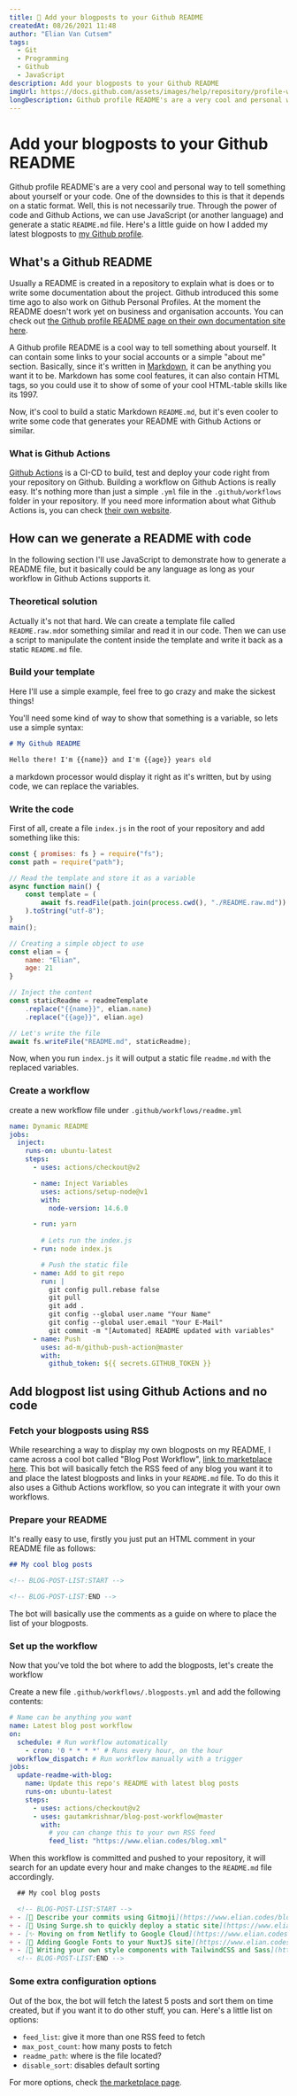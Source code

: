 ```yaml
---
title: 📝 Add your blogposts to your Github README
createdAt: 08/26/2021 11:48
author: "Elian Van Cutsem"
tags:
  - Git
  - Programming
  - Github
  - JavaScript
description: Add your blogposts to your Github README
imgUrl: https://docs.github.com/assets/images/help/repository/profile-with-readme.png
longDescription: Github profile README's are a very cool and personal way to tell something about yourself. One of the downsides to this is that it depends on a static format. Well, this is not necessarily true. Through the power of code and Github Actions, we can use JavaScript and generate a static file.
---
```


# Add your blogposts to your Github README

Github profile README's are a very cool and personal way to tell something about yourself  or your code. One of the downsides to this is that it depends on a static format. Well, this is not necessarily true. Through the power of code and Github Actions, we can use JavaScript (or another language) and generate a static `README.md` file. Here's a little guide on how I added my latest blogposts to [my Github profile](https://github.com/elianvancutsem).

## What's a Github README

Usually a README is created in a repository to explain what is does or to write some documentation about the project. Github introduced this some time ago to also work on Github Personal Profiles. At the moment the README doesn't work yet on business and organisation accounts. You can check out [the Github profile README page on their own documentation site here](https://docs.github.com/en/account-and-profile/setting-up-and-managing-your-github-profile/customizing-your-profile/managing-your-profile-readme).

A Github profile README is a cool way to tell something about yourself. It can contain some links to your social accounts or a simple "about me" section. Basically, since it's written in [Markdown](https://www.markdownguide.org/), it can be anything you want it to be. Markdown has some cool features, it can also contain HTML tags, so you could use it to show of some of your cool HTML-table skills like its 1997.

Now, it's cool to build a static Markdown `README.md`, but it's even cooler to write some code that generates your README with Github Actions or similar.

### What is Github Actions

[Github Actions](https://github.com/features/actions) is a CI-CD to build, test and deploy your code right from your repository on Github. Building a workflow on Github Actions is really easy. It's nothing more than just a simple `.yml` file in the `.github/workflows` folder in your repository. If you need more information about what Github Actions is, you can check [their own website](https://github.com/features/actions).

## How can we generate a README with code

In the following section I'll use JavaScript to demonstrate how to generate a README file, but it basically could be any language as long as your workflow in Github Actions supports it.

### Theoretical solution

Actually it's not that hard. We can create a template file called `README.raw.md`or something similar and read it in our code. Then we can use a script to manipulate the content inside the template and write it back as a static `README.md` file.

### Build your template

Here I'll use a simple example, feel free to go crazy and make the sickest things!

You'll need some kind of way to show that something is a variable, so lets use a simple syntax:

```markdown
# My Github README

Hello there! I'm {{name}} and I'm {{age}} years old
```

a markdown processor would display it right as it's written, but by using code, we can replace the variables.

### Write the code

First of all, create a file `index.js` in the root of your repository and add something like this:

```jsx
const { promises: fs } = require("fs");
const path = require("path");

// Read the template and store it as a variable
async function main() {
    const template = (
        await fs.readFile(path.join(process.cwd(), "./README.raw.md"))
    ).toString("utf-8");
}
main();

// Creating a simple object to use
const elian = {
    name: "Elian",
    age: 21
}

// Inject the content
const staticReadme = readmeTemplate
    .replace("{{name}}", elian.name)
    .replace("{{age}}", elian.age)

// Let's write the file
await fs.writeFile("README.md", staticReadme);
```

Now, when you run `index.js` it will output a static file `readme.md` with the replaced variables.

### Create a workflow

create a new workflow file under `.github/workflows/readme.yml`

```yaml
name: Dynamic README
jobs:
  inject:
    runs-on: ubuntu-latest
    steps:
      - uses: actions/checkout@v2

      - name: Inject Variables
        uses: actions/setup-node@v1
        with:
          node-version: 14.6.0

      - run: yarn
        
        # Lets run the index.js
      - run: node index.js

        # Push the static file
      - name: Add to git repo
        run: |
          git config pull.rebase false
          git pull
          git add .
          git config --global user.name "Your Name"
          git config --global user.email "Your E-Mail"
          git commit -m "[Automated] README updated with variables"
      - name: Push
        uses: ad-m/github-push-action@master
        with:
          github_token: ${{ secrets.GITHUB_TOKEN }}
```

## Add blogpost list using Github Actions and no code

### Fetch your blogposts using RSS

While researching a way to display my own blogposts on my README, I came across a cool bot called "Blog Post Workflow", [link to marketplace here](https://github.com/marketplace/actions/blog-post-workflow). This bot will basically fetch the RSS feed of any blog you want it to and place the latest blogposts and links in your `README.md` file. To do this it also uses a Github Actions workflow, so you can integrate it with your own workflows.

### Prepare your README

It's really easy to use, firstly you just put an HTML comment in your README file as follows:

```markdown
## My cool blog posts

<!-- BLOG-POST-LIST:START -->

<!-- BLOG-POST-LIST:END -->
```

The bot will basically use the comments as a guide on where to place the list of your blogposts.

### Set up the workflow

Now that you've told the bot where to add the blogposts, let's create the workflow

Create a new file `.github/workflows/.blogposts.yml` and add the following contents:

```yaml
# Name can be anything you want
name: Latest blog post workflow
on:
  schedule: # Run workflow automatically
    - cron: '0 * * * *' # Runs every hour, on the hour
  workflow_dispatch: # Run workflow manually with a trigger
jobs:
  update-readme-with-blog:
    name: Update this repo's README with latest blog posts
    runs-on: ubuntu-latest
    steps:
      - uses: actions/checkout@v2
      - uses: gautamkrishnar/blog-post-workflow@master
        with:
          # you can change this to your own RSS feed
          feed_list: "https://www.elian.codes/blog.xml"
```

When this workflow is committed and pushed to your repository, it will search for an update every hour and make changes to the `README.md` file accordingly.

```markdown
  ## My cool blog posts

  <!-- BLOG-POST-LIST:START -->
+ - [🥳 Describe your commits using Gitmoji](https://www.elian.codes/blog/20-08-21-describe-your-commits-using-gitmoji/)
+ - [🚀 Using Surge.sh to quickly deploy a static site](https://www.elian.codes/blog/using-surge-to-quickly-deploy-a-static-site/)
+ - [✨ Moving on from Netlify to Google Cloud](https://www.elian.codes/blog/moving-on-from-netlify-to-google-cloud/)
+ - [💄 Adding Google Fonts to your NuxtJS site](https://www.elian.codes/blog/adding-google-fonts-to-your-nuxtjs-site/)
+ - [💄 Writing your own style components with TailwindCSS and Sass](https://www.elian.codes/blog/writing-your-own-components-with-tailwind-sass/)
  <!-- BLOG-POST-LIST:END -->
```

### Some extra configuration options

Out of the box, the bot will fetch the latest 5 posts and sort them on time created, but if you want it to do other stuff, you can. Here's a little list on options:

- `feed_list`: give it more than one RSS feed to fetch
- `max_post_count`: how many posts to fetch
- `readme_path`: where is the file located?
- `disable_sort`: disables default sorting

For more options, check [the marketplace page](https://github.com/marketplace/actions/blog-post-workflow).
